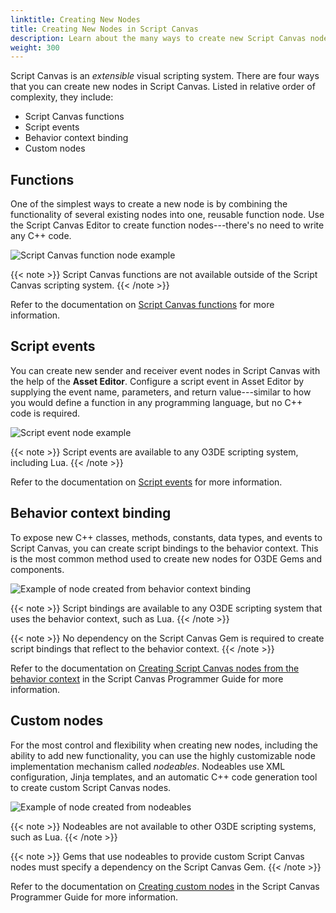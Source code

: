 ```yaml
---
linktitle: Creating New Nodes
title: Creating New Nodes in Script Canvas
description: Learn about the many ways to create new Script Canvas nodes in Open 3D Engine (O3DE).
weight: 300
---
```


Script Canvas is an _extensible_ visual scripting system. There are four ways that you can create new nodes in Script Canvas. Listed in relative order of complexity, they include:

* Script Canvas functions
* Script events
* Behavior context binding
* Custom nodes

## Functions

One of the simplest ways to create a new node is by combining the functionality of several existing nodes into one, reusable function node. Use the Script Canvas Editor to create function nodes---there's no need to write any C++ code.

![Script Canvas function node example](/images/user-guide/scripting/script-canvas/function-node-example.png)

{{< note >}}
Script Canvas functions are not available outside of the Script Canvas scripting system.
{{< /note >}}

Refer to the documentation on [Script Canvas functions](editor-reference/functions) for more information.

## Script events

You can create new sender and receiver event nodes in Script Canvas with the help of the **Asset Editor**. Configure a script event in Asset Editor by supplying the event name, parameters, and return value---similar to how you would define a function in any programming language, but no C++ code is required.

![Script event node example](/images/user-guide/scripting/script-canvas/script-event-node-example.png)

{{< note >}}
Script events are available to any O3DE scripting system, including Lua.
{{< /note >}}

Refer to the documentation on [Script events](/docs/user-guide/scripting/script-events/) for more information.

## Behavior context binding

To expose new C++ classes, methods, constants, data types, and events to Script Canvas, you can create script bindings to the behavior context. This is the most common method used to create new nodes for O3DE Gems and components.

![Example of node created from behavior context binding](/images/user-guide/scripting/script-canvas/behavior-context-node-example.png)

{{< note >}}
Script bindings are available to any O3DE scripting system that uses the behavior context, such as Lua.
{{< /note >}}

{{< note >}}
No dependency on the Script Canvas Gem is required to create script bindings that reflect to the behavior context.
{{< /note >}}

Refer to the documentation on [Creating Script Canvas nodes from the behavior context](programmer-guide/behavior-context) in the Script Canvas Programmer Guide for more information.

## Custom nodes

For the most control and flexibility when creating new nodes, including the ability to add new functionality, you can use the highly customizable node implementation mechanism called _nodeables_. Nodeables use XML configuration, Jinja templates, and an automatic C++ code generation tool to create custom Script Canvas nodes.

![Example of node created from nodeables](/images/user-guide/scripting/script-canvas/nodeable-node-example.png)

{{< note >}}
Nodeables are not available to other O3DE scripting systems, such as Lua.
{{< /note >}}

{{< note >}}
Gems that use nodeables to provide custom Script Canvas nodes must specify a dependency on the Script Canvas Gem.
{{< /note >}}

Refer to the documentation on [Creating custom nodes](programmer-guide/custom-nodes/) in the Script Canvas Programmer Guide for more information.

